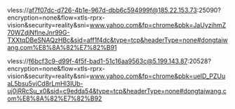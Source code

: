 vless://af7f07dc-d726-4b1e-967d-dbb6c594999f@185.22.153.73:25090?encryption=none&flow=xtls-rprx-vision&security=reality&sni=www.yahoo.com&fp=chrome&pbk=JaUyzihmZ70WZdjNflneJnr99G-TXXtqDBeSNAQzHBc&sid=aff1f4dc&type=tcp&headerType=none#dongtaiwang.com%E8%8A%82%E7%82%B91

vless://f6bcf3c9-d99f-4f5f-bad1-51c16aa9563c@5.199.143.87:20528?encryption=none&flow=xtls-rprx-vision&security=reality&sni=www.yahoo.com&fp=chrome&pbk=ueID_PZUuaL5bsu5vjCd8rLmHl3IUb-uj0jRRcSu_x0&sid=c9edda54&type=tcp&headerType=none#dongtaiwang.com%E8%8A%82%E7%82%B92